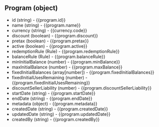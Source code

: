 ## Program (object)
+ id (string) - {{program.id}}
+ name (string) - {{program.name}}
+ currency (string) - {{currency.code}}
+ discount (boolean) - {{program.discount}}
+ pretax (boolean) - {{program.pretax}}
+ active (boolean) - {{program.active}}
+ redemptionRule (Rule) - {{program.redemptionRule}}
+ balanceRule (Rule) - {{program.balanceRule}}
+ minInitialBalance (number) - {{program.minBalance}}
+ maxInitialBalance (number) - {{program.maxBalance}}
+ fixedInitialBalances (array[number]) - {{program.fixedInitialBalances}}
+ fixedInitialUsesRemaining (number) - {{program.fixedInitialUsesRemaining}}
+ discountSellerLiability (number) - {{program.discountSellerLiability}}
+ startDate (string) - {{program.startDate}}
+ endDate (string) - {{program.endDate}}
+ metadata (object) - {{program.metadata}}
+ createdDate (string) - {{program.createdDate}}
+ updatedDate (string) - {{program.updatedDate}}
+ createdBy (string) - {{program.createdBy}}
